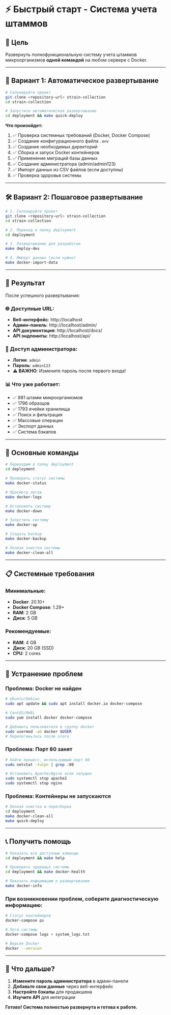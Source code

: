 # ⚡ Быстрый старт - Система учета штаммов

## 🎯 Цель

Развернуть полнофункциональную систему учета штаммов микроорганизмов **одной командой** на любом сервере с Docker.

---

## 🚀 Вариант 1: Автоматическое развертывание

```bash
# Склонируйте проект
git clone <repository-url> strain-collection
cd strain-collection

# Запустите автоматическое развертывание
cd deployment && make quick-deploy
```

**Что произойдет:**
1. ✅ Проверка системных требований (Docker, Docker Compose)
2. ✅ Создание конфигурационного файла `.env`
3. ✅ Создание необходимых директорий
4. ✅ Сборка и запуск Docker контейнеров
5. ✅ Применение миграций базы данных
6. ✅ Создание администратора (admin/admin123)
7. ✅ Импорт данных из CSV файлов (если доступны)
8. ✅ Проверка здоровья системы

---

## 🛠️ Вариант 2: Пошаговое развертывание

```bash
# 1. Склонируйте проект
git clone <repository-url> strain-collection
cd strain-collection

# 2. Переход в папку deployment
cd deployment

# 3. Развертывание для разработки
make deploy-dev

# 4. Импорт данных (если нужно)
make docker-import-data
```

---

## 🎉 Результат

После успешного развертывания:

### 🌐 Доступные URL:
- **Веб-интерфейс**: http://localhost
- **Админ-панель**: http://localhost/admin/
- **API документация**: http://localhost/docs/
- **API эндпоинты**: http://localhost/api/

### 👤 Доступ администратора:
- **Логин**: `admin`
- **Пароль**: `admin123`
- ⚠️ **ВАЖНО**: Измените пароль после первого входа!

### 📊 Что уже работает:
- ✅ 881 штамм микроорганизмов
- ✅ 1796 образцов
- ✅ 1793 ячейки хранилища
- ✅ Поиск и фильтрация
- ✅ Массовые операции
- ✅ Экспорт данных
- ✅ Система бэкапов

---

## 🔧 Основные команды

```bash
# Переходим в папку deployment
cd deployment

# Проверить статус системы
make docker-status

# Просмотр логов
make docker-logs

# Остановить систему
make docker-down

# Запустить систему
make docker-up

# Создать backup
make docker-backup

# Полная очистка системы
make docker-clean-all
```

---

## 📋 Системные требования

### Минимальные:
- **Docker**: 20.10+
- **Docker Compose**: 1.29+
- **RAM**: 2 GB
- **Диск**: 5 GB

### Рекомендуемые:
- **RAM**: 4 GB
- **Диск**: 20 GB (SSD)
- **CPU**: 2 cores

---

## 🚨 Устранение проблем

### Проблема: Docker не найден
```bash
# Ubuntu/Debian
sudo apt update && sudo apt install docker.io docker-compose

# CentOS/RHEL
sudo yum install docker docker-compose

# Добавить пользователя в группу docker
sudo usermod -aG docker $USER
# Перелогиньтесь после этого
```

### Проблема: Порт 80 занят
```bash
# Найти процесс, использующий порт 80
sudo netstat -tulpn | grep :80

# Остановить Apache/Nginx если запущен
sudo systemctl stop apache2
sudo systemctl stop nginx
```

### Проблема: Контейнеры не запускаются
```bash
# Полная очистка и пересборка
cd deployment
make docker-clean-all
make quick-deploy
```

---

## 📞 Получить помощь

```bash
# Показать все доступные команды
cd deployment && make help

# Проверить здоровье системы
cd deployment && make docker-health

# Показать информацию о развертывании
make docker-info
```

### При возникновении проблем, соберите диагностическую информацию:
```bash
# Статус контейнеров
docker-compose ps

# Логи системы
docker-compose logs > system_logs.txt

# Версия Docker
docker --version
```

---

## 🎯 Что дальше?

1. **Измените пароль администратора** в админ-панели
2. **Добавьте свои данные** через веб-интерфейс
3. **Настройте бэкапы** для продакшена
4. **Изучите API** для интеграции

**Готово! Система полностью развернута и готова к работе.**